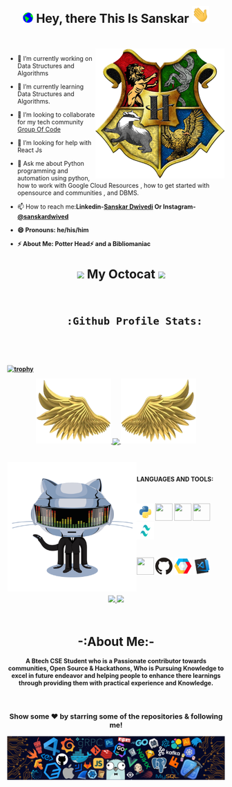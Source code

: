 <h1 align="center">
    <a target="_blank">
      <img src="https://github.com/Knighthawk-Leo/Knighthawk-Leo/blob/main/Earth.gif" width="24px" style="max-width:100%;">
    </a>
    Hey, there This Is Sanskar
    <a target="_blank">
      <img src="https://github.com/Knighthawk-Leo/Knighthawk-Leo/blob/main/Hi.gif" width="40px" />
    </a>
  </h1>
  <br/>
  <br/>
  <a target="_blank">
          <img align="right" height="300" width="300" alt="GIF" src="https://github.com/Knighthawk-Leo/Knighthawk-Leo/blob/main/house.png">
  </a>
  
  
  - 🔭 I’m currently working on Data Structures and Algorithms
  - 🌱 I’m currently learning Data Structures and Algorithms.
  - 👯 I’m looking to collaborate for my tech community <a href='www.groupofcode.com'>Group Of Code</a>
  - 🤔 I’m looking for help with React Js
  - 💬 Ask me about Python programming and automation using python, how to work with Google Cloud Resources , how to get started with opensource and communities , and DBMS.
  - 📫 How to reach me:<b>Linkedin<b>-<a href='https://www.linkedin.com/in/sanskar-dwivedi-a20201200/'>Sanskar Dwivedi</a>  Or <b>Instagram<b>-<a href='https://www.instagram.com/sanskardwived/'>@sanskardwived</a> 
  - 😄 Pronouns: he/his/him
  - ⚡ About Me: Potter Head⚡ and a Bibliomaniac
    <summary>
    <h1 align="center"><a target="_blank">
      <img src="https://i.pinimg.com/originals/73/ed/50/73ed50d9bfde8459aa2407f561224508.png" width="40px" />
    </a>
        My Octocat
  
    <a target="_blank">
      <img src="https://i.pinimg.com/originals/73/ed/50/73ed50d9bfde8459aa2407f561224508.png" width="40px" />
    </a></h1>
  </summary>
  <h1 align="center">
  <code align="center">
      :Github Profile Stats:
  
  </code>
  </h1>
  
  [![trophy](https://github-profile-trophy.vercel.app/?username=Knighthawk-Leo&column=7&margin-w=15&margin-h=15&no-bg=true&no-frame=true&theme=juicyfresh)](https://github.com/Knighthawk-Leo)
    
<p align="center">
  <a href="https://github.com/Knighthawk-Leo">
  <img height="150" width="175" src="https://github.com/Knighthawk-Leo/Knighthawk-Leo/blob/main/left.png">
    <img align="center" src="https://github-readme-streak-stats.herokuapp.com/?user=Knighthawk-Leo&theme=dark&hide_border=true"/>
  <img height="150" width="175" src="https://github.com/Knighthawk-Leo/Knighthawk-Leo/blob/main/right.png">
  </a>
</p>
  <h1></h1>
    
    
    
   <a target="_blank"><img align="left" height="300" width="300" alt="GIF" src="https://github.com/Knighthawk-Leo/Knighthawk-Leo/blob/main/github.gif"></a>
  <br/> 
    
  **LANGUAGES AND TOOLS:**  
  <br/>
  <br/>
  <!--<code><img height="40" width="40" src="https://images.vexels.com/media/users/3/166401/isolated/preview/b82aa7ac3f736dd78570dd3fa3fa9e24-java-programming-language-icon-by-vexels.png"></code>        -->
  <code><img height="40" width="40" src="https://raw.githubusercontent.com/github/explore/80688e429a7d4ef2fca1e82350fe8e3517d3494d/topics/python/python.png"></code>
  <code><img height="40" width="40" src="https://www.naveedashfaq.me/img/c++.png"></code>
  <code><img height="40" width="40" src="https://www.flaticon.com/svg/static/icons/svg/1216/1216733.svg"></code>
  <code><img height="40" width="40" src="https://cdn.iconscout.com/icon/free/png-256/css-131-722685.png"></code>
  <code><img height="40" width="40" src="https://github.com/Knighthawk-Leo/Knighthawk-Leo/blob/main/Tailwind-CSS-removebg-preview-removebg-preview.png"></code>
  
   #
  <code><img height="40" width="40" src="https://upload.wikimedia.org/wikipedia/commons/thumb/3/3f/Git_icon.svg/1024px-Git_icon.svg.png"></code>
  <code><img height="40" width="40" src="https://raw.githubusercontent.com/github/explore/80688e429a7d4ef2fca1e82350fe8e3517d3494d/topics/github-api/github-api.png"></code>
  <code><img height="40" width="40" src="https://github.com/Knighthawk-Leo/Knighthawk-Leo/blob/main/google-cloud.png"></code>
  <code><img height="40" width="40" src="https://github.com/Knighthawk-Leo/Knighthawk-Leo/blob/main/vscode.png"></code>
   <!-- 
  <code><img height="40" width="40" src="https://github.com/Knighthawk-Leo/Knighthawk-Leo/blob/main/tensorflow-removebg-preview.png"></code>
    
  <code><img height="40" width="40" src="https://www.flaticon.com/premium-icon/icons/svg/720/720269.svg"></code>
    
  <code><img height="40" width="40" src="https://github.com/Knighthawk-Leo/Knighthawk-Leo/blob/main/g-suite.png"></code>
    
  <code><img height="40" width="40" src="https://raw.githubusercontent.com/github/explore/80688e429a7d4ef2fca1e82350fe8e3517d3494d/topics/jupyter-notebook/jupyter-notebook.png"></code>
    
  <code><img height="40" width="40" src="https://raw.githubusercontent.com/github/explore/80688e429a7d4ef2fca1e82350fe8e3517d3494d/topics/atom/atom.png"></code>
    
  <code><img height="40" width="40" src="https://raw.githubusercontent.com/github/explore/80688e429a7d4ef2fca1e82350fe8e3517d3494d/topics/bootstrap/bootstrap.png"></code>
  -->
  <br/>
  
 
  <!--<details close="">
  <summary>
    <g-emoji class="g-emoji" alias="chart_with_upwards_trend" fallback-src="https://github.githubassets.com/images/icons/emoji/unicode/1f4c8.png">📈</g-emoji> 
    <strong>Github Stats : </strong>
  </summary>
  <br> -->
    
  <p align="center">
  <a href="https://github.com/Knighthawk-Leo">
    <img width="65%" src="https://github-readme-stats.vercel.app/api?username=Knighthawk-Leo&show_icons=true&theme=tokyonight" />
    <img width="27%" src="https://github-readme-stats.vercel.app/api/top-langs/?username=Knighthawk-Leo&count_private=true&theme=tokyonight" />
  </a>
  </p>
  </details>
  <br>
  
    
   <h1 align="center">-:About Me:-</h1>
  <h4 align="center">A Btech CSE Student  who is a Passionate contributor towards <b>communities</b>, <b>Open Source</b> & <b>Hackathons</b>, Who is Pursuing Knowledge to excel in future endeavor and helping people to enhance there learnings through providing them with practical experience and Knowledge.</h4><br>
  
   <div align="center">
  
  ### Show some ❤️ by starring some of the repositories & following me!
  
  </div>
    
  ![](https://github.com/Knighthawk-Leo/Knighthawk-Leo/blob/main/footer.png)
    
    
 
  
